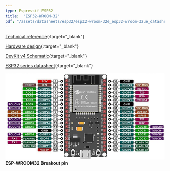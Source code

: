 ```yaml
---
type: Espressif ESP32
title:  "ESP32-WROOM-32"
pdf: "/assets/datasheets/esp32/esp32-wroom-32e_esp32-wroom-32ue_datasheet_en.pdf"
---
```


<!--more-->

[Technical reference](/assets/datasheets/esp32/esp32_technical_reference_manual_en.pdf){:target="_blank"}

[Hardware design](/assets/datasheets/esp32/esp32_hardware_design_guidelines_en.pdf){:target="_blank"}

[DevKit v4 Schematic](/assets/datasheets/esp32/esp32_devkitc_v4-sch-20180607a.pdf){:target="_blank"}

[ESP32 series datasheet](/assets/datasheets/esp32/esp32_datasheet_en.pdf){:target="_blank"}

![ESP-WROOM32 Breakout pin](/assets/datasheets/esp32/esp_wroom32_breakout_pin.jpg)
__ESP-WROOM32 Breakout pin__